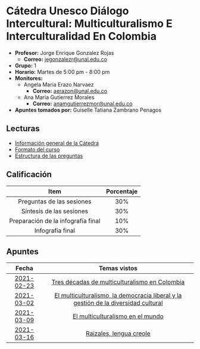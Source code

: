 # Cátedra Unesco Diálogo Intercultural: Multiculturalismo E Interculturalidad En Colombia

- **Profesor:** Jorge Enrique Gonzalez Rojas
  - **Correo:** jegonzalezr@unal.edu.co
- **Grupo:** 1
- **Horario:** Martes de 5:00 pm - 8:00 pm
- **Monitores:**
  - Angela Maria Erazo Narvaez
    - **Correo:** aerazon@unal.edu.co
  - Ana Maria Gutierrez Morales
    - **Correo:** anamgutierrezmor@unal.edu.co
- **Apuntes tomados por:** Guiselle Tatiana Zambrano Penagos

## Lecturas

- [Información general de la Cátedra](readings/general_description.pdf)
- [Formato del curso](readings/course_format.pdf)
- [Estructura de las preguntas](readings/question_structure.pdf)
## Calificación

| Item | Porcentaje |
| :---: | :---: |
| Preguntas de las sesiones | 30% |
| Síntesis de las sesiones | 30% |
| Preparación de la infografía final | 10% |
| Infografía final | 30% |

## Apuntes

| Fecha | Temas vistos |
| :---: | :---: |
| [2021-02-23](class_notes/2021_02_23.md) | [Tres décadas de multiculturalismo en Colombia](https://github.com/gtzambranop/UN_2021_1/tree/develop/UN/summaries/2021_02_23.pdf) |
| [2021-03-02](class_notes/2021_03_02.md) | [El multiculturalismo, la democracia liberal y la gestión de la diversidad cultural](https://github.com/gtzambranop/UN_2021_1/tree/develop/UN/summaries/2021_03_02.pdf) |
| [2021-03-09](class_notes/2021_03_09.md) | [El multiculturalismo en el mundo](https://github.com/gtzambranop/UN_2021_1/tree/develop/UN/summaries/2021_03_09.pdf) |
| [2021-03-16](class_notes/2021_03_16.md) | [Raizales, lengua creole](summaries/2021_03_16.pdf) |